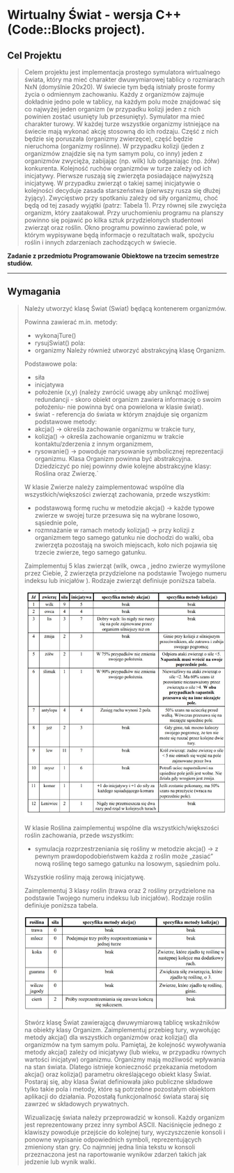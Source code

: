 # Wirtualny Świat - wersja C++ (Code::Blocks project).

**Cel Projektu**
---
> Celem projektu jest implementacja prostego symulatora wirtualnego świata, który ma mieć charakter dwuwymiarowej tablicy o rozmiarach NxN (domyślnie 20x20). W świecie tym będą istniały proste formy życia o odmiennym zachowaniu. Każdy z organizmów zajmuje dokładnie jedno pole w tablicy, na każdym polu może znajdować się co najwyżej jeden organizm (w przypadku kolizji jeden z nich powinien zostać usunięty lub przesunięty).
Symulator ma mieć charakter turowy. W każdej turze wszystkie organizmy istniejące na świecie mają wykonać akcję stosowną do ich rodzaju. Część z nich będzie się poruszała (organizmy zwierzęce), część będzie nieruchoma (organizmy roślinne). W przypadku kolizji (jeden z organizmów znajdzie się na tym samym polu, co inny) jeden z organizmów zwycięża, zabijając (np. wilk) lub odganiając (np. żółw) konkurenta. Kolejność ruchów organizmów w turze zależy od ich inicjatywy. Pierwsze ruszają się zwierzęta posiadające najwyższą inicjatywę. W przypadku zwierząt o takiej samej inicjatywie o kolejności decyduje zasada starszeństwa (pierwszy rusza się dłużej żyjący). Zwycięstwo przy spotkaniu zależy od siły organizmu, choć będą od tej zasady wyjątki (patrz: Tabela 1). Przy równej sile zwycięża organizm, który zaatakował. Przy uruchomieniu programu na planszy powinno się pojawić po kilka sztuk przydzielonych studentowi zwierząt oraz roślin. Okno programu powinno zawierać pole, w którym wypisywane będą informacje o rezultatach walk, spożyciu roślin i innych zdarzeniach zachodzących w świecie.


**Zadanie  z przedmiotu Programowanie Obiektowe na trzecim semestrze studiów.**

---

**Wymagania**
---

> Należy utworzyć klasę Świat (Swiat) będącą kontenerem organizmów.
>
> Powinna zawierać m.in. metody:
> * wykonajTure()
> * rysujSwiat() pola:
> * organizmy
> Należy również utworzyć abstrakcyjną klasę Organizm.
>
> Podstawowe pola:
> * siła
> * inicjatywa
> * położenie (x,y) (należy zwrócić uwagę aby uniknąć możliwej redundancji - skoro obiekt organizm zawiera informację o swoim położeniu- nie powinna być ona powielona w klasie świat).
> * świat - referencja do świata w którym znajduje się organizm
> podstawowe metody:
> * akcja() → określa zachowanie organizmu w trakcie tury,
> * kolizja() → określa zachowanie organizmu w trakcie kontaktu/zderzenia z innym organizmem,
> * rysowanie() → powoduje narysowanie symbolicznej reprezentacji organizmu.
> Klasa Organizm powinna być abstrakcyjna. Dziedziczyć po niej powinny dwie kolejne abstrakcyjne klasy: Roślina oraz Zwierzę.`
>
> W klasie Zwierze należy zaimplementować wspólne dla wszystkich/większości zwierząt zachowania, przede wszystkim:
> * podstawową formę ruchu w metodzie akcja() → każde typowe zwierze w swojej turze przesuwa się na wybrane losowo, sąsiednie pole,
> * rozmnażanie w ramach metody kolizja() → przy kolizji z organizmem tego samego gatunku nie dochodzi do walki, oba zwierzęta pozostają na swoich miejscach, koło nich pojawia się trzecie zwierze, tego samego gatunku.
>
> Zaimplementuj 5 klas zwierząt (wilk, owca , jedno zwierze wymyślone przez Ciebie, 2 zwierzęta przydzielone na podstawie Twojego numeru indeksu lub inicjałów ). Rodzaje zwierząt definiuje poniższa tabela.
>
> ![Tabela 1](/img/tabela1.png)
>
> W klasie Roślina zaimplementuj wspólne dla wszystkich/większości roślin zachowania, przede wszystkim:
>  * symulacja rozprzestrzeniania się rośliny w metodzie akcja() → z pewnym prawdopodobieństwem każda z roślin może „zasiać” nową roślinę tego samego gatunku na losowym, sąsiednim polu.
>
> Wszystkie rośliny mają zerową inicjatywę.
>
> Zaimplementuj 3 klasy roślin (trawa oraz 2 rośliny przydzielone na podstawie Twojego numeru indeksu lub inicjałów). Rodzaje roślin definiuje poniższa tabela.
>
> ![Tabela 2](/img/tabela2.png)
> 
> Stwórz klasę Świat zawierającą dwuwymiarową tablicę wskaźników na obiekty klasy Organizm. Zaimplementuj przebieg tury, wywołując metody akcja() dla wszystkich organizmów oraz kolizja() dla organizmów na tym
samym polu. Pamiętaj, że kolejność wywoływania metody akcja() zależy od inicjatywy (lub wieku, w przypadku równych wartości inicjatyw) organizmu.
Organizmy mają możliwość wpływania na stan świata. Dlatego istnieje konieczność przekazania metodom akcja() oraz kolizja() parametru określającego obiekt klasy Świat. Postaraj się, aby klasa Świat definiowała jako publiczne składowe tylko takie pola i metody, które są potrzebne
pozostałym obiektom aplikacji do działania. Pozostałą funkcjonalność świata staraj się zawrzeć w składowych prywatnych.
> 
> Wizualizację świata należy przeprowadzić w konsoli. Każdy organizm jest reprezentowany przez inny symbol ASCII. Naciśnięcie jednego z klawiszy powoduje przejście do kolejnej tury, wyczyszczenie konsoli i ponowne wypisanie odpowiednich symboli, reprezentujących zmieniony stan gry. Co najmniej jedna linia tekstu w konsoli przeznaczona jest na raportowanie wyników
zdarzeń takich jak jedzenie lub wynik walki.


